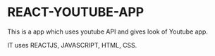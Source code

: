 # REACT-YOUTUBE-APP
This is a app which uses youtube API and gives look of Youtube app.

IT uses REACTJS, JAVASCRIPT, HTML, CSS.
